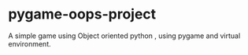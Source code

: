 # pygame-oops-project
A simple game using Object oriented python , using pygame and virtual environment.
